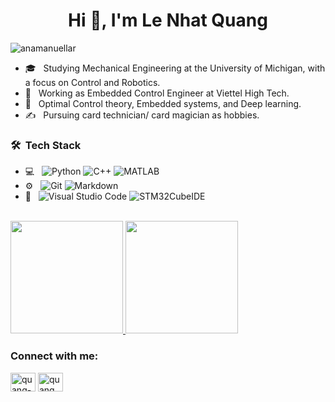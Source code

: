 
<!--
**lenhatquang2512/lenhatquang2512** is a ✨ _special_ ✨ repository because its `README.md` (this file) appears on your GitHub profile.

Here are some ideas to get you started:

- 🔭 I’m currently working on ...
- 🌱 I’m currently learning ...
- 👯 I’m looking to collaborate on ...
- 🤔 I’m looking for help with ...
- 💬 Ask me about ...
- 📫 How to reach me: ...
- 😄 Pronouns: ...
- ⚡ Fun fact: ...
-->

<h1 align="center">Hi 👋, I'm Le Nhat Quang</h1>
<!--<h3 align="center">I'm a passionate Embedded Control Engineer from Vietnam.</h3>-->

<p align="left"> <img src="https://komarev.com/ghpvc/?username=anamanuellar&label=Profile%20views&color=0e75b6&style=flat" alt="anamanuellar" /> </p>

- 🎓 &nbsp; Studying Mechanical Engineering at the University of Michigan, with a focus on Control and Robotics.
- 💼 &nbsp; Working as Embedded Control Engineer at Viettel High Tech.
- 🌱 &nbsp; Optimal Control theory, Embedded systems, and Deep learning.
- ✍️ &nbsp; Pursuing card technician/ card magician as hobbies.

<h3> 🛠 &nbsp;Tech Stack</h3>

- 💻 &nbsp;
  ![Python](https://img.shields.io/badge/-Python-333333?style=flat&logo=python)
  ![C++](https://img.shields.io/badge/-C++-333333?style=flat&logo=C%2B%2B&logoColor=00599C)
  ![MATLAB](https://img.shields.io/badge/-MATLAB-333333?style=flat&logo=MATLAB&logoColor=276DC3)
- ⚙️ &nbsp;
  ![Git](https://img.shields.io/badge/-Git-333333?style=flat&logo=git)
  ![Markdown](https://img.shields.io/badge/-Markdown-333333?style=flat&logo=markdown)
- 🔧 &nbsp;
  ![Visual Studio Code](https://img.shields.io/badge/-Visual%20Studio%20Code-333333?style=flat&logo=visual-studio-code&logoColor=007ACC)
  ![STM32CubeIDE](https://img.shields.io/badge/-STM32CubeIDE-333333?style=flat&logo=STM32CubeIDE&logoColor=2C2255)

<br/>

<a href="https://github.com/AVS1508">
  <img height="180em" src="https://github-readme-stats.vercel.app/api?username=lenhatquang2512&show_icons=true" />
  <img height="180em" src="https://github-readme-stats.vercel.app/api/top-langs/?username=lenhatquang2512&layout=compact" />
</a>

<h3 align="left">Connect with me:</h3>
<p align="left">
<a href="https://www.linkedin.com/in/quang-le-585b591ab/" target="blank"><img align="center" src="https://raw.githubusercontent.com/rahuldkjain/github-profile-readme-generator/master/src/images/icons/Social/linked-in-alt.svg" alt="quang-le-585b591ab" height="30" width="40" /></a>
<a href="https://www.instagram.com/quang.nhat.le/" target="blank"><img align="center" src="https://raw.githubusercontent.com/rahuldkjain/github-profile-readme-generator/master/src/images/icons/Social/instagram.svg" alt="quang.nhat.le" height="30" width="40" /></a>
</p>

